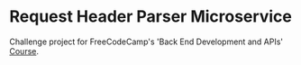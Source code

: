 # Request Header Parser Microservice

Challenge project for FreeCodeCamp's 'Back End Development and APIs' [Course](https://www.freecodecamp.org/learn/apis-and-microservices/apis-and-microservices-projects/request-header-parser-microservice).
